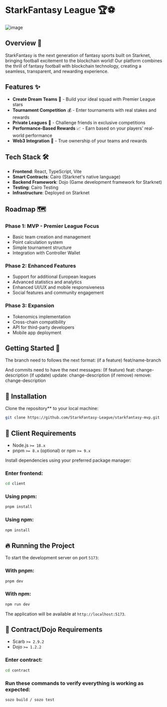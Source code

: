 # StarkFantasy League 🏆⚽

![image](https://github.com/user-attachments/assets/9c3bfd85-71c5-4f7e-ae09-07f35f5da6af)


## Overview 💫

StarkFantasy is the next generation of fantasy sports built on Starknet, bringing football excitement to the blockchain world! Our platform combines the thrill of fantasy football with blockchain technology, creating a seamless, transparent, and rewarding experience.

## Features ✨

- **Create Dream Teams** 🌟 - Build your ideal squad with Premier League stars
- **Tournament Competition** 💰 - Enter tournaments with real stakes and rewards
- **Private Leagues** 👥 - Challenge friends in exclusive competitions
- **Performance-Based Rewards** 📈 - Earn based on your players' real-world performance
- **Web3 Integration** 🔗 - True ownership of your teams and rewards

## Tech Stack 🛠️

- **Frontend**: React, TypeScript, Vite
- **Smart Contracts**: Cairo (Starknet's native language)
- **Backend Framework**: Dojo (Game development framework for Starknet)
- **Testing**: Cairo Testing
- **Infrastructure**: Deployed on Starknet

## Roadmap 🗺️

### Phase 1: MVP - Premier League Focus
- Basic team creation and management
- Point calculation system
- Simple tournament structure
- Integration with Controller Wallet

### Phase 2: Enhanced Features
- Support for additional European leagues
- Advanced statistics and analytics
- Enhanced UI/UX and mobile responsiveness
- Social features and community engagement

### Phase 3: Expansion
- Tokenomics implementation
- Cross-chain compatibility
- API for third-party developers
- Mobile app deployment

## Getting Started 🚀

The branch need to follows the next format: 
(if a feature)
feat/name-branch

And commits need to have the next messages: 
(If feature)
feat: change-description
(if update)
update: change-description
(if remove)
remove: change-description

## 🚀 Installation

Clone the repository** to your local machine:

```sh
git clone https://github.com/StarkFantasy-League/starkfantasy-mvp.git
```

## 📌 Client Requirements

- Node.js `>= 18.x`
- pnpm `>= 8.x` (optional) or npm `>= 9.x`

Install dependencies using your preferred package manager:

### Enter frontend:
```sh
cd client
```

### Using pnpm:
```sh
pnpm install
```

### Using npm:
```sh
npm install
```

## 🔥 Running the Project

To start the development server on port `5173`:

### With pnpm:
```sh
pnpm dev
```

### With npm:
```sh
npm run dev
```

The application will be available at `http://localhost:5173`.

## 📌 Contract/Dojo Requirements

- Scarb `>= 2.9.2`
- Dojo `>= 1.2.2`

### Enter contract:
```sh
cd contract
```
### Run these commands to verify everything is working as expected:
```sh
sozo build / sozo test
```

